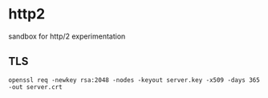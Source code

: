 # http2

sandbox for http/2 experimentation

## TLS

`openssl req -newkey rsa:2048 -nodes -keyout server.key -x509 -days 365 -out server.crt`
